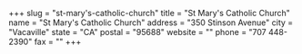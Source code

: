 +++
slug = "st-mary's-catholic-church"
title = "St Mary's Catholic Church"
name = "St Mary's Catholic Church"
address = "350 Stinson Avenue"
city = "Vacaville"
state = "CA"
postal = "95688"
website = ""
phone = "707 448-2390"
fax = ""
+++
